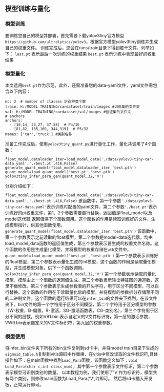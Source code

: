 ## 模型训练与量化
### 模型训练
要训练您自己的模型并部署，首先需要下载yolov3tiny官方模型`https://github.com/ultralytics/yolov3`，根据官方模型yolov3tiny训练并生成自己的权重文件。
训练完成后，您会在runs/train目录下得到若干文件，列举如下：
`last.pt` 表示最后一次训练的权重结果
`best.pt` 表示训练中表现最好的权重结果
### 模型量化
本文选用`best.pt`作为示范，此外，还需准备您的data-yaml文件，yaml文件需包含以下内容：
```
nc: 2  # number of classes 识别种类个数
train: H:/MODEL TRAINING/cardataset/train/images #训练集的文件夹
val: H:/MODEL TRAINING/cardataset/val/images #验证集的文件夹
# anchors
anchors:
  - [10,14, 23,27, 37,58]  # P4/16
  - [81,82, 135,169, 344,319]  # P5/32
names: ['car','truck'] #类别名称
```
准备工作完成后，使用`yolov3tiny_quant.py`进行量化工作，量化共调用了4个函数：
```
float_model,dataloader_iter=load_model_data('./data/yolov3-tiny-car-data.yaml','./best.pt',416,False)
generate_quant_model(float_model,dataloader_iter,'best.pth')
quant_model=load_quant_model('best.pt','best.pth')
yolov3tiny_infer_para_gen(quant_model,32,'V')
```
分别介绍如下：

`float_model,dataloader_iter=load_model_data('./data/yolov3-tiny-car-data.yaml','./best.pt',416,False)`
该函数中，第一个参数`'./data/yolov3-tiny-car-data.yaml'`表示训练时配置的yaml文件，第二个参数`'./best.pt'`表示训练好的pt权重文件，第1、2个参数需要自行替换，返回值是float_model以及model迭代器,返回值供下个函数调用。这个函数的作用是读取训练好的文件，生成模型指针，供其他函数使用。
`generate_quant_model(float_model,dataloader_iter,'best.pth')`
该函数中，第一个参数表示之前读取的float模型，第二个参数是model-data迭代器，均由load_model_data函数的返回值生成，第三个参数表示要生成的权重文件名称。这个函数的作用是生成量化模型，并将模型的权重存储在`pth`文件中。
`quant_model=load_quant_model('best.pt','best.pth')`
第一个参数表示训练好的float模型，第二个参数表示量化生成的int模型，这个函数的作用是读取量化模型，并生成模型对象，供下一个函数调用。
`yolov3tiny_infer_para_gen(quant_model,32,'V')`
第一个参数表示读取的量化模型，模型由上一个函数的返回值生成。第二个参数表示输出特征图的通道数，这里不做修改。第三个参数表示生成参数表的开头字符，用于区分不同模型，可以自行替换。这个函数的作用在于读取量化后的模型，并将模型的参数拆分存储至不同的二进制文件。这个函数的运行结果可以在`infer_bin`的文件夹下找到。在该文件夹下，bin文件的第一个字符用于区分不同模型，第二个字符用于区分模型的参数（W-权重，B-偏置，R-激活，SG-激活函数表，CG-类别名），第三个字符用于区分不同的层数。例如VB1.bin 表示自定义的V文件标识符，第一层的激活参数，VW9.bin表示自定义的V文件标识符，第九层的权重参数。
### 模型使用
将infer_bin文件夹下所有的bin文件复制到sd卡中，并将model train目录下生成的`sigmoid_table.h`复制到vitis源码中作替换，在vitis中修改读取的文件标识符,具体操作如下：在main函数中找到`Load_Para`函数，该函数定义如下：`void Load_Para(char c,int class_num)`，其中第一个参数表示文件标识，第二个参数表示模型可识别类别的数量。
以本教程为例，我们使用了'V'作为标识符，模型共有两个类别，则修改main函数为Load_Para('V',2)即可。
然后将sd卡插入开发板，正常运行即可。



